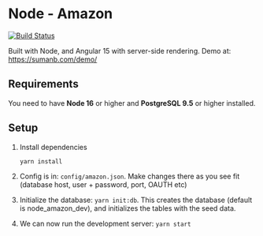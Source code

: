 # Node - Amazon
[![Build Status](https://github.com/sumanbh/node-amazon/actions/workflows/build.yml/badge.svg)](https://github.com/sumanbh/node-amazon/actions/workflows/build.yml)

Built with Node, and Angular 15 with server-side rendering. Demo at: https://sumanb.com/demo/

## Requirements
You need to have **Node 16** or higher and **PostgreSQL 9.5** or higher installed.

## Setup
1. Install dependencies
    ```
    yarn install
    ```
    
2. Config is in: ``config/amazon.json``. Make changes there as you see fit (database host, user + password, port, OAUTH etc)
    
3. Initialize the database: ``yarn init:db``. This creates the database (default is node_amazon_dev), and initializes the tables with the seed data.

4. We can now run the development server: ```yarn start```
